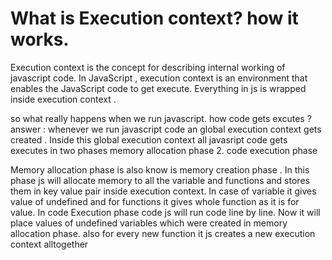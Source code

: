 # What is Execution context? how it works. 
Execution context is the concept for describing internal working of javascript code.
In JavaScript , execution context is an environment that enables the JavaScript code to get execute.
Everything in js is wrapped inside execution context .

so what really happens when we run javascript. how code gets excutes ?
answer : whenever we run javascript code an global execution context  gets created . Inside this global execution context all  javasript code gets executes in two phases
memory allocation phase   2. code execution phase
  
  Memory allocation phase is also know is memory creation phase . In this phase js will allocate memory to all the variable and functions and stores them in key value pair inside execution context. In case of variable it gives value of undefined and for functions it gives whole function as it is for value.
  In code Execution phase code js will run code line by line. Now it will place values of undefined variables 
which were created in memory allocation phase. also for every new function it js creates a new execution context 
alltogether